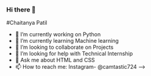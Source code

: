 ### Hi there 👋
#Chaitanya Patil

- 🔭 I’m currently working on Python
- 🌱 I’m currently learning Machine learning
- 👯 I’m looking to collaborate on Projects
- 🤔 I’m looking for help with Technical Internship
- 💬 Ask me about HTML and CSS
- 📫 How to reach me: Instagram- @camtastic724
-->
<!--
**chatty21/chatty21** is a ✨ _special_ ✨ repository because its `README.md` (this file) appears on your GitHub profile.

Here are some ideas to get you started:

- 🔭 I’m currently working on Python
- 🌱 I’m currently learning Machine learning
- 👯 I’m looking to collaborate on Projects
- 🤔 I’m looking for help with Technical Internship
- 💬 Ask me about HTML and CSS
- 📫 How to reach me: Instagram- @camtastic724
-->
